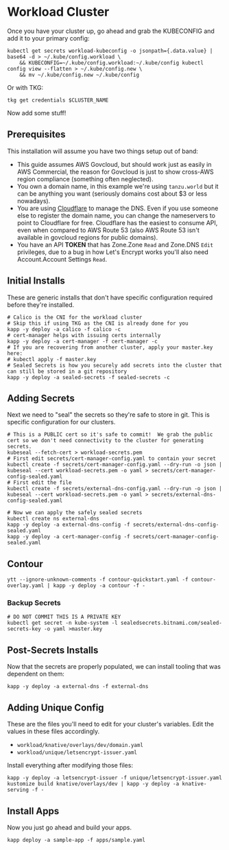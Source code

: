 # Workload Cluster

Once you have your cluster up, go ahead and grab the KUBECONFIG and add it to your primary config:

```
kubectl get secrets workload-kubeconfig -o jsonpath={.data.value} | base64 -d > ~/.kube/config.workload \
    && KUBECONFIG=~/.kube/config.workload:~/.kube/config kubectl config view --flatten > ~/.kube/config.new \
    && mv ~/.kube/config.new ~/.kube/config
```
Or with TKG:
```
tkg get credentials $CLUSTER_NAME
```

Now add some stuff!

## Prerequisites

This installation will assume you have two things setup out of band:

* This guide assumes AWS Govcloud, but should work just as easily in AWS Commercial, the reason for Govcloud is just to show cross-AWS region compliance (something often neglected).
* You own a domain name, in this example we're using `tanzu.world` but it can be anything you want (seriously domains cost about $3 or less nowadays).
* You are using [Cloudflare](https://www.cloudflare.com/) to manage the DNS.  Even if you use someone else to register the domain name, you can change the nameservers to point to Cloudflare for free.  Cloudflare has the easiest to consume API, even when compared to AWS Route 53 (also AWS Route 53 isn't available in govcloud regions for public domains).
* You have an API **TOKEN** that has Zone.Zone `Read` and Zone.DNS `Edit` privileges, due to a bug in how Let's Encrypt works you'll also need Account.Account Settings `Read`.

## Initial Installs

These are generic installs that don't have specific configuration required before they're installed.

```
# Calico is the CNI for the workload cluster
# Skip this if using TKG as the CNI is already done for you
kapp -y deploy -a calico -f calico -c
# cert-manager helps with issuing certs internally
kapp -y deploy -a cert-manager -f cert-manager -c
# If you are recovering from another cluster, apply your master.key here:
# kubectl apply -f master.key
# Sealed Secrets is how you securely add secrets into the cluster that can still be stored in a git repository
kapp -y deploy -a sealed-secrets -f sealed-secrets -c
```

## Adding Secrets

Next we need to "seal" the secrets so they're safe to store in git.  This is specific configuration for our clusters.

```
# This is a PUBLIC cert so it's safe to commit!  We grab the public cert so we don't need connectivity to the cluster for generating secrets.
kubeseal --fetch-cert > workload-secrets.pem 
# First edit secrets/cert-manager-config.yaml to contain your secret
kubectl create -f secrets/cert-manager-config.yaml --dry-run -o json | kubeseal --cert workload-secrets.pem -o yaml > secrets/cert-manager-config-sealed.yaml
# First edit the file
kubectl create -f secrets/external-dns-config.yaml --dry-run -o json | kubeseal --cert workload-secrets.pem -o yaml > secrets/external-dns-config-sealed.yaml

# Now we can apply the safely sealed secrets
kubectl create ns external-dns
kapp -y deploy -a external-dns-config -f secrets/external-dns-config-sealed.yaml
kapp -y deploy -a cert-manager-config -f secrets/cert-manager-config-sealed.yaml
```

## Contour

```
ytt --ignore-unknown-comments -f contour-quickstart.yaml -f contour-overlay.yaml | kapp -y deploy -a contour -f -
```

### Backup Secrets

```
# DO NOT COMMIT THIS IS A PRIVATE KEY
kubectl get secret -n kube-system -l sealedsecrets.bitnami.com/sealed-secrets-key -o yaml >master.key
```


## Post-Secrets Installs

Now that the secrets are properly populated, we can install tooling that was dependent on them:

```
kapp -y deploy -a external-dns -f external-dns
```

## Adding Unique Config

These are the files you'll need to edit for your cluster's variables.  Edit the values in these files accordingly.

* `workload/knative/overlays/dev/domain.yaml` 
* `workload/unique/letsencrypt-issuer.yaml`

Install everything after modifying those files:

```
kapp -y deploy -a letsencrypt-issuer -f unique/letsencrypt-issuer.yaml
kustomize build knative/overlays/dev | kapp -y deploy -a knative-serving -f -

```

## Install Apps

Now you just go ahead and build your apps.

```
kapp deploy -a sample-app -f apps/sample.yaml
```